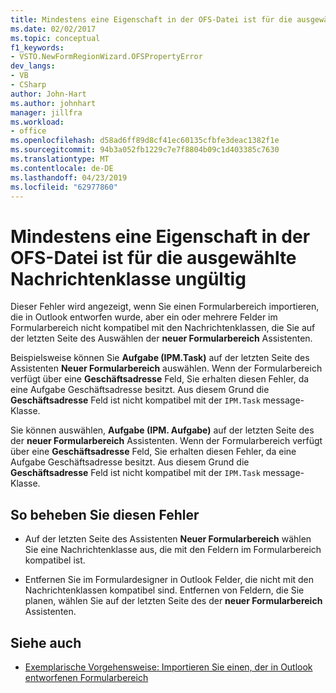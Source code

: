 ```yaml
---
title: Mindestens eine Eigenschaft in der OFS-Datei ist für die ausgewählte Nachrichtenklasse ungültig
ms.date: 02/02/2017
ms.topic: conceptual
f1_keywords:
- VSTO.NewFormRegionWizard.OFSPropertyError
dev_langs:
- VB
- CSharp
author: John-Hart
ms.author: johnhart
manager: jillfra
ms.workload:
- office
ms.openlocfilehash: d58ad6ff89d8cf41ec60135cfbfe3deac1382f1e
ms.sourcegitcommit: 94b3a052fb1229c7e7f8804b09c1d403385c7630
ms.translationtype: MT
ms.contentlocale: de-DE
ms.lasthandoff: 04/23/2019
ms.locfileid: "62977860"
---
```

# <a name="one-or-more-properties-in-the-ofs-file-are-not-valid-for-the-message-class-selected"></a>Mindestens eine Eigenschaft in der OFS-Datei ist für die ausgewählte Nachrichtenklasse ungültig
  Dieser Fehler wird angezeigt, wenn Sie einen Formularbereich importieren, die in Outlook entworfen wurde, aber ein oder mehrere Felder im Formularbereich nicht kompatibel mit den Nachrichtenklassen, die Sie auf der letzten Seite des Auswählen der **neuer Formularbereich** Assistenten.

Beispielsweise können Sie **Aufgabe (IPM.Task)** auf der letzten Seite des Assistenten **Neuer Formularbereich** auswählen. Wenn der Formularbereich verfügt über eine **Geschäftsadresse** Feld, Sie erhalten diesen Fehler, da eine Aufgabe Geschäftsadresse besitzt. Aus diesem Grund die **Geschäftsadresse** Feld ist nicht kompatibel mit der `IPM.Task` message-Klasse.

 Sie können auswählen, **Aufgabe (IPM. Aufgabe)** auf der letzten Seite des der **neuer Formularbereich** Assistenten. Wenn der Formularbereich verfügt über eine **Geschäftsadresse** Feld, Sie erhalten diesen Fehler, da eine Aufgabe Geschäftsadresse besitzt. Aus diesem Grund die **Geschäftsadresse** Feld ist nicht kompatibel mit der `IPM.Task` message-Klasse.

## <a name="to-correct-this-error"></a>So beheben Sie diesen Fehler

- Auf der letzten Seite des Assistenten **Neuer Formularbereich** wählen Sie eine Nachrichtenklasse aus, die mit den Feldern im Formularbereich kompatibel ist.

- Entfernen Sie im Formulardesigner in Outlook Felder, die nicht mit den Nachrichtenklassen kompatibel sind. Entfernen von Feldern, die Sie planen, wählen Sie auf der letzten Seite des der **neuer Formularbereich** Assistenten.

## <a name="see-also"></a>Siehe auch
- [Exemplarische Vorgehensweise: Importieren Sie einen, der in Outlook entworfenen Formularbereich](../vsto/walkthrough-importing-a-form-region-that-is-designed-in-outlook.md)
